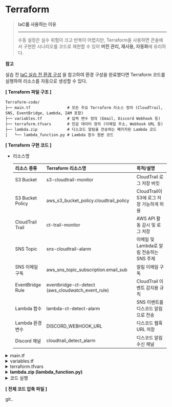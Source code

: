 # Terraform

> **IaC를 사용하는 이유**
>
> ***
>
> 수동 설정은 실수 위험이 크고 반복이 어렵지만, Terraform을 사용하면 콘솔에서 구현한 시나리오를 코드로 재현할 수 있어 **버전 관리, 재사용, 자동화**에 유리하다.



**참고**

실습 전 [IaC 실습 전 환경 구성](https://www.notion.so/IaC-236b5a2aa9af80528203d0ee4c07992d?pvs=21) 을 참고하여 환경 구성을 완료했다면 Terraform 코드를 실행하여 리소스를 자동으로 생성할 수 있다.



**\[ Terraform 파일 구조 ]**

```hcl
Terraform-code/
├── main.tf                # 모든 주요 Terraform 리소스 정의 (CloudTrail, SNS, EventBridge, Lambda, IAM 포함)
├── variables.tf           # 입력 변수 정의 (Email, Discord Webhook 등)
├── terraform.tfvars       # 민감 데이터 정의 (이메일 주소, Webhook URL 등)
├── lambda.zip             # 디스코드 알림을 전송하는 패키지된 Lambda 코드
│   └── lambda_function.py # Lambda 함수 원본 코드

```



**\[ Terraform 구현 코드 ]**

*   리소스명

    | **리소스 종류**       | **Terraform 리소스명**                                   | **목적/설명**                     |
    | ---------------- | ---------------------------------------------------- | ----------------------------- |
    | S3 Bucket        | s3-cloudtrail-monitor                                | CloudTrail 로그 저장 버킷           |
    | S3 Bucket Policy | aws\_s3\_bucket\_policy.cloudtrail\_policy           | CloudTrail이 S3에 로그 저장 가능하게 허용 |
    | CloudTrail Trail | ct-trail-monitor                                     | AWS API 활동 감시 및 로그 저장         |
    | SNS Topic        | sns-cloudtrail-alarm                                 | 이메일 및 Lambda로 알림 전송하는 SNS 주제  |
    | SNS 이메일 구독       | aws\_sns\_topic\_subscription.email\_sub             | 알림 이메일 구독                     |
    | EventBridge Rule | eventbridge-ct-detect (aws\_cloudwatch\_event\_rule) | CloudTrail 이벤트 감지용 규칙         |
    | Lambda 함수        | lambda-ct-detect-alarm                               | SNS 이벤트를 디스코드 알림으로 전송         |
    | Lambda 환경 변수     | DISCORD\_WEBHOOK\_URL                                | 디스코드 웹훅 URL 저장                |
    | Discord 채널       | cloudtrail\_detect\_alarm                            | 디스코드 알림 수신 채널                 |



<details>

<summary>main.tf</summary>

```hcl
provider "aws" {
  region = "ap-northeast-2"  # 서울 리전
}

data "aws_caller_identity" "current" {}  # 현재 AWS 계정 정보 조회

#----------------------------------------------------------------------------
# 1. S3 Bucket (CloudTrail 로그 저장용)
#----------------------------------------------------------------------------
resource "aws_s3_bucket" "cloudtrail_logs" {
  bucket = "s3-cloudtrail-monitor"

  versioning {
    enabled = true  # 버전 관리 활성화
  }

  server_side_encryption_configuration {
    rule {
      apply_server_side_encryption_by_default {
        sse_algorithm = "AES256"  # 서버 측 암호화 (기본)
      }
    }
  }

  tags = {
    Name = "CloudTrailLogs"
  }
}

resource "aws_s3_bucket_policy" "cloudtrail_policy" {
  bucket = aws_s3_bucket.cloudtrail_logs.id

  # CloudTrail이 S3에 로그를 쓸 수 있도록 허용
  policy = jsonencode({
    Version = "2012-10-17",
    Statement = [
      {
        Sid    = "AWSCloudTrailAclCheck20150319",
        Effect = "Allow",
        Principal = {
          Service = "cloudtrail.amazonaws.com"
        },
        Action   = "s3:GetBucketAcl",
        Resource = aws_s3_bucket.cloudtrail_logs.arn
      },
      {
        Sid    = "AWSCloudTrailWrite20150319",
        Effect = "Allow",
        Principal = {
          Service = "cloudtrail.amazonaws.com"
        },
        Action   = "s3:PutObject",
        Resource = "${aws_s3_bucket.cloudtrail_logs.arn}/AWSLogs/${data.aws_caller_identity.current.account_id}/*",
        Condition = {
          StringEquals = {
            "s3:x-amz-acl" : "bucket-owner-full-control"
          }
        }
      }
    ]
  })
}

#----------------------------------------------------------------------------
# 2. CloudTrail Trail 생성
#----------------------------------------------------------------------------
resource "aws_cloudtrail" "ct_trail" {
  name                          = "ct-trail-monitor"
  s3_bucket_name                = aws_s3_bucket.cloudtrail_logs.id
  include_global_service_events = true  # 글로벌 이벤트 포함
  is_multi_region_trail         = true  # 멀티 리전 지원
  enable_log_file_validation    = true  # 로그 검증 활성화

  event_selector {
    read_write_type           = "All"
    include_management_events = true
  }

  tags = {
    Name = "ct-trail-monitor"
  }

  depends_on = [aws_s3_bucket_policy.cloudtrail_policy]  # 정책 적용 후 Trail 생성
}

#----------------------------------------------------------------------------
# 3. SNS Topic 및 Email 구독 설정
#----------------------------------------------------------------------------
resource "aws_sns_topic" "cloudtrail_alarm" {
  name = "sns-cloudtrail-alarm"
}

resource "aws_sns_topic_subscription" "email_sub" {
  topic_arn = aws_sns_topic.cloudtrail_alarm.arn
  protocol  = "email"
  endpoint  = var.email_address  # 변수로 받은 이메일 주소
}

#----------------------------------------------------------------------------
# 4. EventBridge Rule → SNS 트리거
#----------------------------------------------------------------------------
resource "aws_cloudwatch_event_rule" "ct_eventbridge_rule" {
  name        = "eventbridge-ct-detect"
  description = "Detect CloudTrail Stop/Delete/Update events"

  # StopLogging, DeleteTrail 등의 이벤트를 감지
  event_pattern = jsonencode({
    source       = ["aws.cloudtrail"],
    "detail-type" = ["AWS API Call via CloudTrail"],
    detail       = {
      eventSource = ["clou]()

```



</details>

<details>

<summary>variables.tf</summary>

```hcl
# Discord Webhook 주소를 입력받기 위한 변수
variable "discord_webhook_url" {
  description = "Discord Webhook URL for alerts"  # 알림을 보낼 Discord Webhook URL
  type        = string
}

# 이메일 수신자를 입력받기 위한 변수
variable "email_address" {
  description = "Email address to receive SNS alerts"  # SNS 알림을 받을 이메일 주소
  type        = string
}

```



</details>

<details>

<summary>terraform.tfvars</summary>

```hcl
# 알림을 받을 이메일 주소로 설정
# 보안 이벤트가 발생 시 SNS를 통해 해당 이메일로 알람 전송
email_address      = "your-email@example.com"

# 알림을 받을 디스코드 Webhook URL로 설정
# 해당 URL을 통해 Lambda 함수가 알림을 디스코드 채널로 전송
discord_webhook_url = "<https://discord.com/api/webhooks/xxxx/yyyy>"
```

</details>

<details>

<summary><strong>lambda.zip (lambda_function.py)</strong></summary>

**의존성 없이 zip 만들기**

```bash
zip lambda.zip lambda_function.py
```

```python
import json
import urllib.request
import os
from datetime import datetime, timezone, timedelta

def lambda_handler(event, context):
    # 환경변수에서 Discord 웹훅 URL 가져오기
    webhook_url = os.environ.get('DISCORD_WEBHOOK_URL')
    if not webhook_url:
        print("환경변수 DISCORD_WEBHOOK_URL이 설정되어 있지 않습니다.")
        return {'statusCode': 500, 'body': 'Webhook URL not set'}

    try:
        # SNS 메시지 추출 및 파싱
        sns_message_str = event['Records'][0]['Sns']['Message']
        sns_message = json.loads(sns_message_str)

        # 이벤트 상세 정보 추출
        detail = sns_message.get("detail", {})
        event_name = detail.get("eventName", "Unknown Event")
        event_time_utc = detail.get("eventTime")
        user_identity = detail.get("userIdentity", {})
        user_arn = user_identity.get("arn", "Unknown ARN")
        source_ip = detail.get("sourceIPAddress", "Unknown IP")
        aws_region = detail.get("awsRegion", "Unknown Region")
        account_id = detail.get("recipientAccountId", "Unknown Account")

        # UTC 시간을 한국 시간(KST)으로 변환
        if event_time_utc:
            try:
                utc_dt = datetime.strptime(event_time_utc, "%Y-%m-%dT%H:%M:%SZ").replace(tzinfo=timezone.utc)
                kst_dt = utc_dt.astimezone(timezone(timedelta(hours=9)))
                event_time_kst = kst_dt.strftime("%Y-%m-%d %H:%M:%S (KST)")
            except Exception as e:
                print("시간 변환 실패:", e)
                event_time_kst = event_time_utc + " (UTC)"
        else:
            event_time_kst = "Unknown Time"

    except Exception as e:
        # 메시지 파싱 실패 시 기본 값 설정
        print("SNS 메시지 파싱 실패:", e)
        event_name = "Unknown Event"
        event_time_kst = "Unknown Time"
        user_arn = "Unknown ARN"
        source_ip = "Unknown IP"
        aws_region = "Unknown Region"
        account_id = "Unknown Account"

    # Discord로 전송할 메시지 구성
    content = (
        f"**[ CloudTrail 이벤트 탐지 ]**\\n"
        f"• 이벤트 이름: `{event_name}`\\n"
        f"• 발생 시간: `{event_time_kst}`\\n"
        f"• 사용자 ARN: `{user_arn}`\\n"
        f"• 소스 IP: `{source_ip}`\\n"
        f"• 리전: `{aws_region}`\\n"
        f"• 계정 ID: `{account_id}`"
    )

    payload = json.dumps({"content": content}).encode("utf-8")

    # Discord 웹훅 요청 생성 및 전송
    req = urllib.request.Request(
        webhook_url,
        data=payload,
        headers={
            "Content-Type": "application/json",
            "User-Agent": "Mozilla/5.0 (Lambda)"
        }
    )

    try:
        with urllib.request.urlopen(req) as response:
            resp_body = response.read()
            print("Discord 응답:", resp_body)
    except Exception as e:
        # 전송 실패 시 오류 출력
        print("Discord 전송 실패:", e)
        return {'statusCode': 500, 'body': 'Discord notification failed'}

    return {'statusCode': 200, 'body': 'Notification sent successfully'}

```



</details>

<details>

<summary>코드 실행</summary>

**\[ Terraform 실행 코드 ]**

```bash
terraform init # 초기화
terraform plan # 설정 검증
terraform apply # 적용 (실행)
-------------------------------------------------------
terraform destroy # 실습 완료 후, 리소스 정리
```



**\[ init ]**

```bash
terraform init
```

Terraform 프로젝트를 처음 시작할 때 실행하는 명령어로, 작업 디렉토리를 초기화하고 필요한 설정 파일과 실행에 필요한 구성 요소들을 준비해준다. 이후 plan, apply 등의 명령을 정상적으로 사용할 수 있는 상태로 만든다.



```bash
Terraform has been successfully initialized!

You may now begin working with Terraform. Try running "terraform plan" to see
any changes that are required for your infrastructure. All Terraform commands
should now work.

If you ever set or change modules or backend configuration for Terraform,
rerun this command to reinitialize your working directory. If you forget, other
commands will detect it and remind you to do so if necessary.
```

위와 같은 메시지가 출력되면, 프로젝트가 초기화되어 Terraform 명령어를 사용할 수 있는 준비가 완료된 것이다.



**\[ plan ]**

```bash
terraform plan
```

Terraform 코드 적용 시, 인프라에 어떤 변경이 발생할지 미리 확인할 수 있는 실행 계획을 보여주는 명령어이다.



```bash
Plan: 24 to add, 0 to change, 0 to destroy.
```

총 24개의 리소스가 새로 생성될 예정이며, 실행 계획이 정상적으로 생성된 상태이다. 이 출력 결과는 적용해도 문제가 없는 준비 완료 상태임을 의미한다.



**\[ apply ]**

```bash
terraform apply
```

terraform apply 명령어는 실행 계획(plan)에 따라 실제로 클라우드 인프라를 생성, 변경, 삭제하는 작업을 수행한다. Plan 단계에서 검토한 내용을 기반으로 실제 인프라에 반영하고자 할 때 사용한다.



```bash
Apply complete! Resources: 24 added, 0 changed, 0 destroyed.
```

위와 같은 메시지가 출력되면, 모든 리소스가 정상적으로 생성되었거나 업데이트되어 인프라 상태가 원하는 대로 적용된 것이다.



**\[ 이메일 인증 ]**

<figure><img src="../.gitbook/assets/image (53).png" alt=""><figcaption></figcaption></figure>

terraform apply 이후, 설정한 이메일 주소로 SNS의 Subscription Confirmation 메일이 전송된다. 이메일을 열어 **Confirm subscription** 버튼을 클릭해야 알림 수신이 정상적으로 설정된다.



<figure><img src="../.gitbook/assets/image (54).png" alt=""><figcaption></figcaption></figure>

**Confirm subscription**를 눌러 인증을 완료하면, SNS 구독이 정상적으로 등록된 것이다.



[5. 테스트](https://www.notion.so/5-1feb5a2aa9af80e49d4fc2a03a45f6da?pvs=21)

인증 후 위를 참고하여 테스트를 진행하면 된다.



**\[ destroy ]**

```bash
terraform destroy
```

Terraform으로 생성된 모든 인프라 리소스를 자동으로 삭제하는 명령어이다. **실습 완료 후**에는 해당 명령어로 불필요한 리소스를 정리할 수 있다.



```bash
Destroy complete! Resources: 0 destroyed.
```

위와 같은 메시지가 출력되면, 모든 리소스가 성공적으로 정리되었음을 의미한다.

</details>



**\[ 전체 코드 압축 파일 ]**

git..

